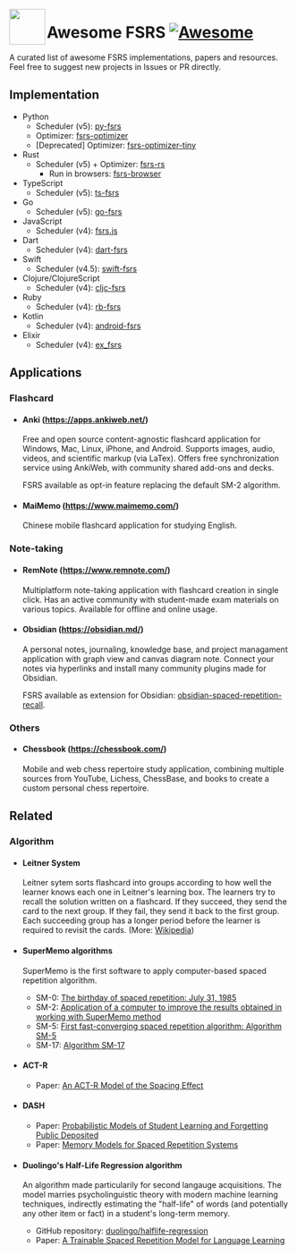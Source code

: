[<img src="https://github.com/open-spaced-repetition/fsrs4anki/assets/32575846/9efb2ca5-51bd-411d-9694-a77b09f51fa7" align="left" width="64" height="64">](https://github.com/open-spaced-repetition/awesome-fsrs)

# Awesome FSRS [![Awesome](https://cdn.rawgit.com/sindresorhus/awesome/d7305f38d29fed78fa85652e3a63e154dd8e8829/media/badge.svg)](https://github.com/sindresorhus/awesome)

A curated list of awesome FSRS implementations, papers and resources. Feel free to suggest new projects in Issues or PR directly.

## Implementation

- Python
  - Scheduler (v5): [py-fsrs](https://github.com/open-spaced-repetition/py-fsrs)
  - Optimizer: [fsrs-optimizer](https://github.com/open-spaced-repetition/fsrs-optimizer)
  - [Deprecated] Optimizer: [fsrs-optimizer-tiny](https://github.com/open-spaced-repetition/fsrs-optimizer-tiny)
- Rust
  - Scheduler (v5) + Optimizer: [fsrs-rs](https://github.com/open-spaced-repetition/fsrs-rs)
    - Run in browsers: [fsrs-browser](https://github.com/open-spaced-repetition/fsrs-browser)
- TypeScript
  - Scheduler (v5): [ts-fsrs](https://github.com/open-spaced-repetition/ts-fsrs)
- Go
  - Scheduler (v5): [go-fsrs](https://github.com/open-spaced-repetition/go-fsrs)
- JavaScript
  - Scheduler (v4): [fsrs.js](https://github.com/open-spaced-repetition/fsrs.js)
- Dart
  - Scheduler (v4): [dart-fsrs](https://github.com/open-spaced-repetition/dart-fsrs)
- Swift
  - Scheduler (v4.5): [swift-fsrs](https://github.com/open-spaced-repetition/swift-fsrs)
- Clojure/ClojureScript
  - Scheduler (v4): [cljc-fsrs](https://github.com/open-spaced-repetition/cljc-fsrs)
- Ruby
  - Scheduler (v4): [rb-fsrs](https://github.com/open-spaced-repetition/rb-fsrs)
- Kotlin
  - Scheduler (v4): [android-fsrs](https://github.com/open-spaced-repetition/android-fsrs)
- Elixir
  - Scheduler (v4): [ex_fsrs](https://github.com/open-spaced-repetition/ex_fsrs)

## Applications

### Flashcard

- #### Anki (https://apps.ankiweb.net/)

  Free and open source content-agnostic flashcard application for Windows, Mac, Linux, iPhone, and Android. Supports images, audio, videos, and scientific markup (via LaTex). Offers free synchronization service using AnkiWeb, with community shared add-ons and decks.

  FSRS available as opt-in feature replacing the default SM-2 algorithm.

- #### MaiMemo (https://www.maimemo.com/)

  Chinese mobile flashcard application for studying English.

### Note-taking

- #### RemNote (https://www.remnote.com/)

  Multiplatform note-taking application with flashcard creation in single click. Has an active community with student-made exam materials on various topics. Available for offline and online usage.

- #### Obsidian (https://obsidian.md/)

  A personal notes, journaling, knowledge base, and project managament application with graph view and canvas diagram note. Connect your notes via hyperlinks and install many community plugins made for Obsidian.

  FSRS available as extension for Obsidian: [obsidian-spaced-repetition-recall](https://github.com/open-spaced-repetition/obsidian-spaced-repetition-recall).

### Others

- #### Chessbook (https://chessbook.com/)

  Mobile and web chess repertoire study application, combining multiple sources from YouTube, Lichess, ChessBase, and books to create a custom personal chess repertoire.

## Related

### Algorithm

- #### Leitner System

  Leitner sytem sorts flashcard into groups according to how well the learner knows each one in Leitner's learning box. The learners try to recall the solution written on a flashcard. If they succeed, they send the card to the next group. If they fail, they send it back to the first group. Each succeeding group has a longer period before the learner is required to revisit the cards. (More: [Wikipedia](https://en.wikipedia.org/wiki/Leitner_system))

- #### SuperMemo algorithms

  SuperMemo is the first software to apply computer-based spaced repetition algorithm.

  - SM-0: [The birthday of spaced repetition: July 31, 1985](https://supermemo.guru/wiki/The_birthday_of_spaced_repetition:_July_31,_1985)
  - SM-2: [Application of a computer to improve the results obtained in working with SuperMemo method](https://super-memory.com/english/ol/sm2.htm)
  - SM-5: [First fast-converging spaced repetition algorithm: Algorithm SM-5](https://supermemo.guru/wiki/First_fast-converging_spaced_repetition_algorithm:_Algorithm_SM-5)
  - SM-17: [Algorithm SM-17](https://supermemo.guru/wiki/Algorithm_SM-17)

- #### ACT-R

  - Paper: [An ACT-R Model of the Spacing Effect](http://act-r.psy.cmu.edu/wordpress/wp-content/themes/ACT-R/workshops/2003/proceedings/46.pdf)

- #### DASH

  - Paper: [Probabilistic Models of Student Learning and Forgetting Public Deposited](https://scholar.colorado.edu/concern/graduate_thesis_or_dissertations/zp38wc97m)
  - Paper: [Memory Models for Spaced Repetition Systems](https://www.politesi.polimi.it/retrieve/b39227dd-0963-40f2-a44b-624f205cb224/2022_4_Randazzo_01.pdf)

- #### Duolingo's Half-Life Regression algorithm

  An algorithm made particularily for second langauge acquisitions. The model marries psycholinguistic theory with modern machine learning techniques, indirectly estimating the "half-life" of words (and potentially any other item or fact) in a student's long-term memory.

  - GitHub repository: [duolingo/halflife-regression](https://github.com/duolingo/halflife-regression)
  - Paper: [A Trainable Spaced Repetition Model for Language Learning](https://github.com/duolingo/halflife-regression/blob/master/settles.acl16.pdf)
